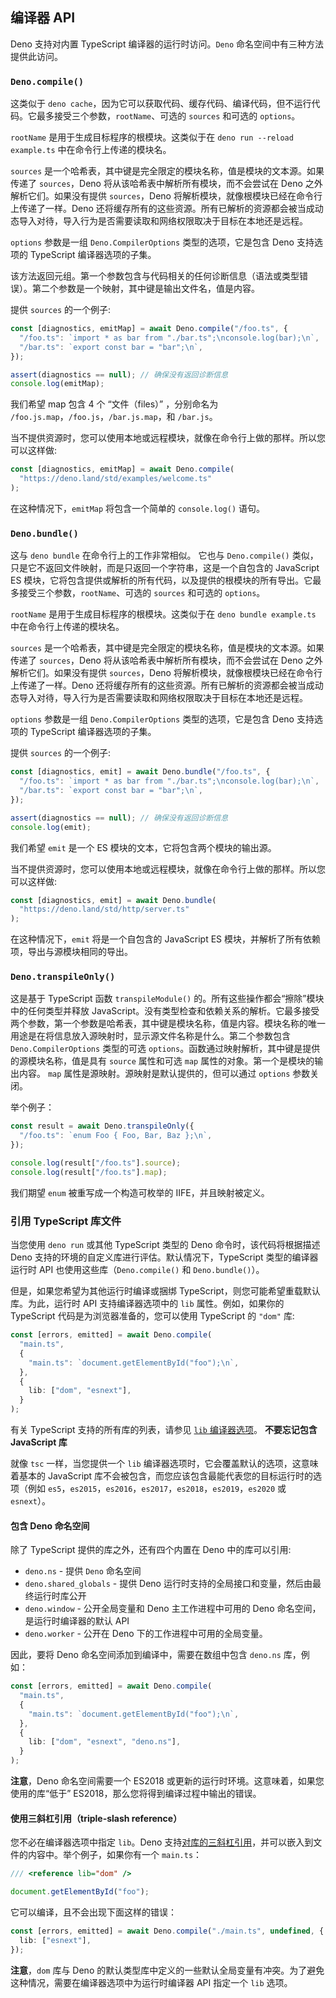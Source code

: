 ## 编译器 API

Deno 支持对内置 TypeScript 编译器的运行时访问。`Deno` 命名空间中有三种方法提供此访问。

### `Deno.compile()`

这类似于 `deno cache`，因为它可以获取代码、缓存代码、编译代码，但不运行代码。它最多接受三个参数，`rootName`、可选的 `sources` 和可选的 `options`。

`rootName` 是用于生成目标程序的根模块。这类似于在 `deno run --reload example.ts` 中在命令行上传递的模块名。

`sources` 是一个哈希表，其中键是完全限定的模块名称，值是模块的文本源。如果传递了 `sources`，Deno 将从该哈希表中解析所有模块，而不会尝试在 Deno 之外解析它们。如果没有提供 `sources`，Deno 将解析模块，就像根模块已经在命令行上传递了一样。Deno 还将缓存所有的这些资源。所有已解析的资源都会被当成动态导入对待，导入行为是否需要读取和网络权限取决于目标在本地还是远程。

`options` 参数是一组 `Deno.CompilerOptions` 类型的选项，它是包含 Deno 支持选项的 TypeScript 编译器选项的子集。

该方法返回元组。第一个参数包含与代码相关的任何诊断信息（语法或类型错误）。第二个参数是一个映射，其中键是输出文件名，值是内容。

提供 `sources` 的一个例子:

```ts
const [diagnostics, emitMap] = await Deno.compile("/foo.ts", {
  "/foo.ts": `import * as bar from "./bar.ts";\nconsole.log(bar);\n`,
  "/bar.ts": `export const bar = "bar";\n`,
});

assert(diagnostics == null); // 确保没有返回诊断信息
console.log(emitMap);
```

我们希望 map 包含 4 个 “文件（files）” ，分别命名为 `/foo.js.map`，`/foo.js`，`/bar.js.map`，和 `/bar.js`。

当不提供资源时，您可以使用本地或远程模块，就像在命令行上做的那样。所以您可以这样做:

```ts
const [diagnostics, emitMap] = await Deno.compile(
  "https://deno.land/std/examples/welcome.ts"
);
```

在这种情况下，`emitMap` 将包含一个简单的 `console.log()` 语句。

### `Deno.bundle()`

这与 `deno bundle` 在命令行上的工作非常相似。 它也与 `Deno.compile()` 类似，只是它不返回文件映射，而是只返回一个字符串，这是一个自包含的 JavaScript ES 模块，它将包含提供或解析的所有代码，以及提供的根模块的所有导出。它最多接受三个参数，`rootName`、可选的 `sources` 和可选的 `options`。

`rootName` 是用于生成目标程序的根模块。这类似于在 `deno bundle example.ts` 中在命令行上传递的模块名。

`sources` 是一个哈希表，其中键是完全限定的模块名称，值是模块的文本源。如果传递了 `sources`，Deno 将从该哈希表中解析所有模块，而不会尝试在 Deno 之外解析它们。如果没有提供 `sources`，Deno 将解析模块，就像根模块已经在命令行上传递了一样。Deno 还将缓存所有的这些资源。所有已解析的资源都会被当成动态导入对待，导入行为是否需要读取和网络权限取决于目标在本地还是远程。

`options` 参数是一组 `Deno.CompilerOptions` 类型的选项，它是包含 Deno 支持选项的 TypeScript 编译器选项的子集。

提供 `sources` 的一个例子:

```ts
const [diagnostics, emit] = await Deno.bundle("/foo.ts", {
  "/foo.ts": `import * as bar from "./bar.ts";\nconsole.log(bar);\n`,
  "/bar.ts": `export const bar = "bar";\n`,
});

assert(diagnostics == null); // 确保没有返回诊断信息
console.log(emit);
```

我们希望 `emit` 是一个 ES 模块的文本，它将包含两个模块的输出源。

当不提供资源时，您可以使用本地或远程模块，就像在命令行上做的那样。所以您可以这样做:

```ts
const [diagnostics, emit] = await Deno.bundle(
  "https://deno.land/std/http/server.ts"
);
```

在这种情况下，`emit` 将是一个自包含的 JavaScript ES 模块，并解析了所有依赖项，导出与源模块相同的导出。

### `Deno.transpileOnly()`

这是基于 TypeScript 函数 `transpileModule()` 的。所有这些操作都会“擦除”模块中的任何类型并释放 JavaScript。没有类型检查和依赖关系的解析。它最多接受两个参数，第一个参数是哈希表，其中键是模块名称，值是内容。模块名称的唯一用途是在将信息放入源映射时，显示源文件名称是什么。第二个参数包含 `Deno.CompilerOptions` 类型的可选 `options`。函数通过映射解析，其中键是提供的源模块名称，值是具有 `source` 属性和可选 `map` 属性的对象。第一个是模块的输出内容。 `map` 属性是源映射。源映射是默认提供的，但可以通过 `options` 参数关闭。

举个例子：

```ts
const result = await Deno.transpileOnly({
  "/foo.ts": `enum Foo { Foo, Bar, Baz };\n`,
});

console.log(result["/foo.ts"].source);
console.log(result["/foo.ts"].map);
```

我们期望 `enum` 被重写成一个构造可枚举的 IIFE，并且映射被定义。

### 引用 TypeScript 库文件

当您使用 `deno run` 或其他 TypeScript 类型的 Deno 命令时，该代码将根据描述 Deno 支持的环境的自定义库进行评估。默认情况下，TypeScript 类型的编译器运行时 API 也使用这些库（`Deno.compile()` 和 `Deno.bundle()`）。

但是，如果您希望为其他运行时编译或捆绑 TypeScript，则您可能希望重载默认库。为此，运行时 API 支持编译器选项中的 `lib` 属性。例如，如果你的 TypeScript 代码是为浏览器准备的，您可以使用 TypeScript 的 `"dom"` 库:

```ts
const [errors, emitted] = await Deno.compile(
  "main.ts",
  {
    "main.ts": `document.getElementById("foo");\n`,
  },
  {
    lib: ["dom", "esnext"],
  }
);
```

有关 TypeScript 支持的所有库的列表，请参见 [`lib` 编译器选项](https://www.typescriptlang.org/docs/handbook/compiler-options.html)。
**不要忘记包含 JavaScript 库**

就像 `tsc` 一样，当您提供一个 `lib` 编译器选项时，它会覆盖默认的选项，这意味着基本的 JavaScript 库不会被包含，而您应该包含最能代表您的目标运行时的选项（例如 `es5`，`es2015`，`es2016`，`es2017`，`es2018`，`es2019`，`es2020` 或 `esnext`）。

#### 包含 Deno 命名空间

除了 TypeScript 提供的库之外，还有四个内置在 Deno 中的库可以引用:

- `deno.ns` - 提供 `Deno` 命名空间
- `deno.shared_globals` - 提供 Deno 运行时支持的全局接口和变量，然后由最终运行时库公开
- `deno.window` - 公开全局变量和 Deno 主工作进程中可用的 Deno 命名空间，是运行时编译器的默认 API
- `deno.worker` - 公开在 Deno 下的工作进程中可用的全局变量。

因此，要将 Deno 命名空间添加到编译中，需要在数组中包含 `deno.ns` 库，例如：

```ts
const [errors, emitted] = await Deno.compile(
  "main.ts",
  {
    "main.ts": `document.getElementById("foo");\n`,
  },
  {
    lib: ["dom", "esnext", "deno.ns"],
  }
);
```

**注意**，Deno 命名空间需要一个 ES2018 或更新的运行时环境。这意味着，如果您使用的库“低于” ES2018，那么您将得到编译过程中输出的错误。

#### 使用三斜杠引用（triple-slash reference）

您不必在编译器选项中指定 `lib`。Deno 支持[对库的三斜杠引用](https://www.typescriptlang.org/docs/handbook/triple-slash-directives.html#-reference-lib-)，并可以嵌入到文件的内容中。举个例子，如果你有一个 `main.ts`：

```ts
/// <reference lib="dom" />

document.getElementById("foo");
```

它可以编译，且不会出现下面这样的错误：

```ts
const [errors, emitted] = await Deno.compile("./main.ts", undefined, {
  lib: ["esnext"],
});
```

**注意**，`dom` 库与 Deno 的默认类型库中定义的一些默认全局变量有冲突。为了避免这种情况，需要在编译器选项中为运行时编译器 API 指定一个 `lib` 选项。
